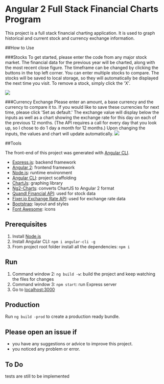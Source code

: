 # Angular 2 Full Stack Financial Charts Program

This project is a full stack financial charting application. It is used to graph historical and current stock and currency exchange information.

##How to Use

###Stocks
To get started, please enter the code from any major stock market. The financial data for the previous year will be charted, along with the most recent close figure. The timeframe can be changed by clicking the buttons in the top left corner. You can enter multiple stocks to compare. The stocks will be saved to local storage, so they will automatically be displayed the next time you visit. To remove a stock, simply click the 'X'.

![](http://sschapman.com/img/gifs/stocks.gif)


###Currency Exchange
Please enter an amount, a base currency and the currency to compare it to. If you would like to save these currencies for next time, please click 'Set as default.' The exchange value will display below the inputs as well as a chart showing the exchange rate for this day on each of the previous 12 months. (The API requires a call for every day that you look up, so I chose to do 1 day a month for 12 months.) Upon changing the inputs, the values and chart will update automatically.
![](http://sschapman.com/img/gifs/fex.gif)

##Tools

The front-end of this project was generated with [Angular CLI](https://github.com/angular/angular-cli).

* [Express.js](http://expressjs.com): backend framework
* [Angular 2](https://angular.io): frontend framework
* [Node.js](https://nodejs.org): runtime environment
* [Angular CLI](https://cli.angular.io): project scaffolding
* [ChartJs](http://www.chartjs.org/): graphing library
* [Ng2-Charts](https://github.com/valor-software/ng2-charts): converts ChartJS to Angular 2 format
* [Quandl Financial API](https://www.quandl.com): used for stock data
* [Fixer.io Exchange Rate API](http://fixer.io): used for exchange rate data
* [Bootstrap](http://www.getbootstrap.com): layout and styles
* [Font Awesome](http://fontawesome.io): icons

## Prerequisites
1. Install [Node.js](https://nodejs.org)
2. Install Angular CLI: `npm i angular-cli -g`
3. From project root folder install all the dependencies: `npm i`

## Run
1. Command window 2: `ng build -w`: build the project and keep watching the files for changes
2. Command window 3: `npm start`: run Express server
3. Go to [localhost:3000](http://localhost:3000)

## Production
Run `ng build -prod` to create a production ready bundle.

## Please open an issue if
* you have any suggestions or advice to improve this project.
* you noticed any problem or error.

## To Do
tests are still to be implemented
